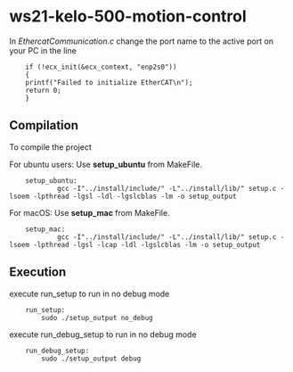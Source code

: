 # ws21-kelo-500-motion-control

In *EthercatCommunication.c* change the port name to the active port on your PC in the line 
        
        if (!ecx_init(&ecx_context, "enp2s0"))
        {
        printf("Failed to initialize EtherCAT\n");
        return 0; 
        }
        
## Compilation 

To compile the project

For ubuntu users: Use **setup_ubuntu** from MakeFile. 

        setup_ubuntu:
                gcc -I"../install/include/" -L"../install/lib/" setup.c -lsoem -lpthread -lgsl -ldl -lgslcblas -lm -o setup_output

For macOS: Use **setup_mac** from MakeFile.

        setup_mac:
                gcc -I"../install/include/" -L"../install/lib/" setup.c -lsoem -lpthread -lgsl -lcap -ldl -lgslcblas -lm -o setup_output

## Execution

execute run_setup to run in no debug mode
        
        run_setup:
	        sudo ./setup_output no_debug

execute run_debug_setup to run in no debug mode

        run_debug_setup:
	        sudo ./setup_output debug
